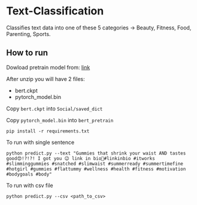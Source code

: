 # Text-Classification
Classifies text data into one of these 5 categories -> Beauty, Fitness, Food, Parenting, Sports.
## How to run
Dowload pretrain model from: [link](https://drive.google.com/file/d/1BHNtnOKmoR8E-m_XEbt1_c1Iyhx3Uu58/view?usp=sharing)

After unzip you will have 2 files:
- bert.ckpt
- pytorch_model.bin

Copy ```bert.ckpt``` into ```Social/saved_dict```

Copy ```pytorch_model.bin``` into ```bert_pretrain```
```
pip install -r requirements.txt
```

To run with single sentence

```python predict.py --text "Gummies that shrink your waist AND tastes good😍!?!?! I got you 😉 link in bio🎉#linkinbio #itworks #slimminggummies #snatched #slimwaist #summerready #summertimefine #hotgirl #gummies #flattummy #wellness #health #fitness #motivation #bodygoals #body"```

To run with csv file

```python predict.py --csv <path_to_csv>```
